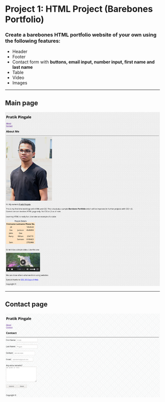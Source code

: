 # Project 1: HTML Project (Barebones Portfolio)

### Create a barebones HTML portfolio website of your own using the following features:

* Header
* Footer
* Contact form with **buttons, email input, number input, first name and last name**
* Table
* Video
* Images

---

## Main page

![screenshot](assets/images/index.png)

---

## Contact page

![screenshot](assets/images/contact.png)